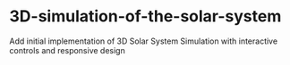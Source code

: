 # 3D-simulation-of-the-solar-system
Add initial implementation of 3D Solar System Simulation with interactive controls and responsive design
